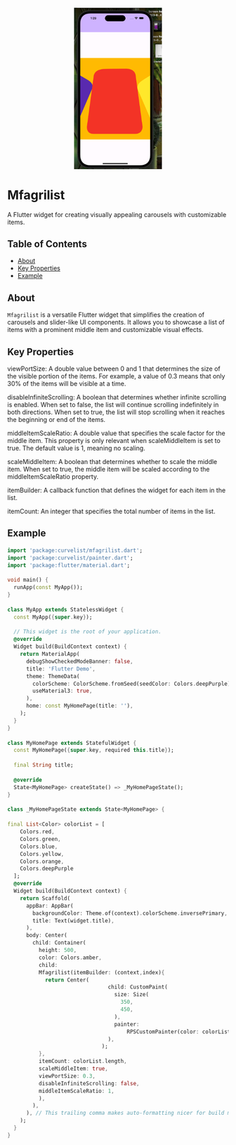 <p align="center">
  <img src="lib/Screenshot 2023-09-23 at 01.29.38.png" alt="" width="200">
</p>

# Mfagrilist

A Flutter widget for creating visually appealing carousels with customizable items.

## Table of Contents

- [About](#about)
- [Key Properties](#key-properties)
- [Example](#example)

## About

`Mfagrilist` is a versatile Flutter widget that simplifies the creation of carousels and slider-like UI components. It allows you to showcase a list of items with a prominent middle item and customizable visual effects.

## Key Properties

 viewPortSize: A double value between 0 and 1 that determines the size of the visible portion of the items. For example, a value of 0.3 means that only 30% of the items will be visible at a time.

 disableInfiniteScrolling: A boolean that determines whether infinite scrolling is enabled. When set to false, the list will continue scrolling indefinitely in both directions. When set to true, the list will stop scrolling when it reaches the beginning or end of the items.

middleItemScaleRatio: A double value that specifies the scale factor for the middle item. This property is only relevant when scaleMiddleItem is set to true. The default value is 1, meaning no scaling.

 scaleMiddleItem: A boolean that determines whether to scale the middle item. When set to true, the middle item will be scaled according to the middleItemScaleRatio property.

 itemBuilder: A callback function that defines the widget for each item in the list.

itemCount: An integer that specifies the total number of items in the list.

## Example 
```dart
import 'package:curvelist/mfagrilist.dart';
import 'package:curvelist/painter.dart';
import 'package:flutter/material.dart';

void main() {
  runApp(const MyApp());
}

class MyApp extends StatelessWidget {
  const MyApp({super.key});

  // This widget is the root of your application.
  @override
  Widget build(BuildContext context) {
    return MaterialApp(
      debugShowCheckedModeBanner: false,
      title: 'Flutter Demo',
      theme: ThemeData(
        colorScheme: ColorScheme.fromSeed(seedColor: Colors.deepPurple),
        useMaterial3: true,
      ),
      home: const MyHomePage(title: ''),
    );
  }
}

class MyHomePage extends StatefulWidget {
  const MyHomePage({super.key, required this.title});

  final String title;

  @override
  State<MyHomePage> createState() => _MyHomePageState();
}

class _MyHomePageState extends State<MyHomePage> {
  
final List<Color> colorList = [
    Colors.red,
    Colors.green,
    Colors.blue,
    Colors.yellow,
    Colors.orange,
    Colors.deepPurple
  ];
  @override
  Widget build(BuildContext context) {
    return Scaffold(
      appBar: AppBar(
        backgroundColor: Theme.of(context).colorScheme.inversePrimary,
        title: Text(widget.title),
      ),
      body: Center(
        child: Container(
          height: 500,
          color: Colors.amber,
          child: 
          Mfagrilist(itemBuilder: (context,index){
            return Center(
                                child: CustomPaint(
                                  size: Size(
                                    350,
                                    450,
                                  ),
                                  painter:
                                      RPSCustomPainter(color: colorList[index]),
                                ),
                              );
          },
          itemCount: colorList.length,
          scaleMiddleItem: true,
          viewPortSize: 0.3,
          disableInfiniteScrolling: false,
          middleItemScaleRatio: 1,
          ),
        ),
      ), // This trailing comma makes auto-formatting nicer for build methods.
    );
  }
}
```


